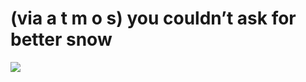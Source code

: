 <!--
id: 125732986
link: http://tumblr.atmos.org/post/125732986/via-a-t-m-o-s-you-couldnt-ask-for-better-snow
slug: via-a-t-m-o-s-you-couldnt-ask-for-better-snow
date: Thu Jun 18 2009 01:47:43 GMT-0700 (PDT)
publish: 2009-06-018
tags: 
title: (via a t m o s) you couldn&#8217;t ask for better snow
-->


(via a t m o s) you couldn&#8217;t ask for better snow
======================================================

![](http://25.media.tumblr.com/ZyX8Upfynourxa3qfIjd9WGHo1_500.jpg)

